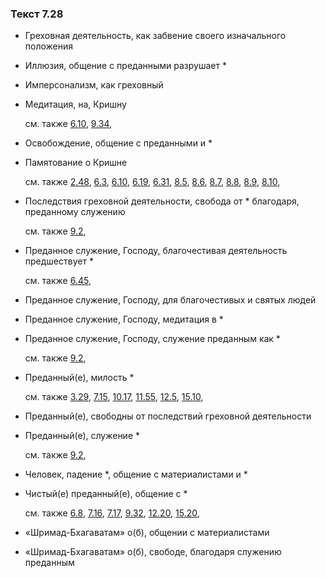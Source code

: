 ### Текст 7.28
	
- Греховная деятельность, как забвение своего изначального положения

	
- Иллюзия, общение с преданными разрушает \*

	
- Имперсонализм, как греховный

	
- Медитация, на, Кришну

	см. также  [6.10](../06/0610.md),  [9.34](../09/0934.md), 
	
- Освобождение, общение с преданными и \*

	
- Памятование о Кришне

	см. также  [2.48](../02/0248.md),  [6.3](../06/0603.md),  [6.10](../06/0610.md),  [6.19](../06/0619.md),  [6.31](../06/0631.md),  [8.5](../08/0805.md),  [8.6](../08/0806.md),  [8.7](../08/0807.md),  [8.8](../08/0808.md),  [8.9](../08/0809.md),  [8.10](../08/0810.md), 
	
- Последствия греховной деятельности, свобода от \* благодаря, преданному служению

	см. также  [9.2](../09/0902.md), 
	
- Преданное служение, Господу, благочестивая деятельность предшествует \*

	см. также  [6.45](../06/0645.md), 
	
- Преданное служение, Господу, для благочестивых и святых людей

	
- Преданное служение, Господу, медитация в \*

	
- Преданное служение, Господу, служение преданным как \*

	см. также  [9.2](../09/0902.md), 
	
- Преданный(е), милость \*

	см. также  [3.29](../03/0329.md),  [7.15](../07/0715.md),  [10.17](../10/1017.md),  [11.55](../11/1155.md),  [12.5](../12/1205.md),  [15.10](../15/1510.md), 
	
- Преданный(е), свободны от последствий греховной деятельности

	
- Преданный(е), служение \*

	см. также  [9.2](../09/0902.md), 
	
- Человек, падение \*, общение с материалистами и \*

	
- Чистый(е) преданный(е), общение с \*

	см. также  [6.8](../06/0608.md),  [7.16](../07/0716.md),  [7.17](../07/0717.md),  [9.32](../09/0932.md),  [12.20](../12/1220.md),  [15.20](../15/1520.md), 
	
- «Шримад-Бхагаватам» о(б), общении с материалистами

	
- «Шримад-Бхагаватам» о(б), свободе, благодаря служению преданным

